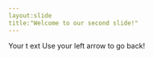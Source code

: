 ```yaml
---
layout:slide
title:"Welcome to our second slide!"
---
```

Your t ext
Use your left arrow to go back!
